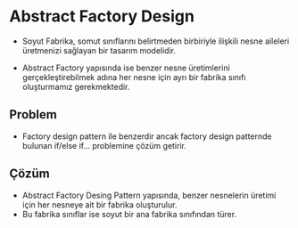 # Abstract Factory Design

- Soyut Fabrika, somut sınıflarını belirtmeden birbiriyle ilişkili nesne aileleri üretmenizi sağlayan bir tasarım modelidir.

- Abstract Factory yapısında ise benzer nesne üretimlerini gerçekleştirebilmek adına her nesne için ayrı bir fabrika sınıfı oluşturmamız gerekmektedir.

## Problem

- Factory design pattern ile benzerdir ancak factory design patternde bulunan if/else if... problemine çözüm getirir.

## Çözüm

- Abstract Factory Desing Pattern yapısında, benzer nesnelerin üretimi için her nesneye ait bir fabrika oluşturulur.
- Bu fabrika sınıflar ise soyut bir ana fabrika sınıfından türer.
